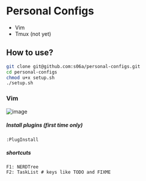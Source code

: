 # Personal Configs

- Vim
- Tmux (not yet)

## How to use?
```bash
git clone git@github.com:s06a/personal-configs.git
cd personal-configs
chmod u+x setup.sh
./setup.sh
```

### Vim
![image](https://github.com/s06a/personal-configs/assets/91134347/c7e931a9-c7e3-448a-a095-e39adbec839a)
##### Install plugins (first time only)
```
:PlugInstall
```

##### shortcuts
```
F1: NERDTree
F2: TaskList # keys like TODO and FIXME
```
